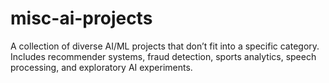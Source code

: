 # misc-ai-projects
A collection of diverse AI/ML projects that don’t fit into a specific category. Includes recommender systems, fraud detection, sports analytics, speech processing, and exploratory AI experiments.
